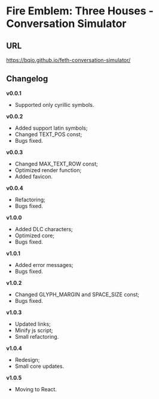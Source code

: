 # Fire Emblem: Three Houses - Conversation Simulator

## URL

https://bqio.github.io/feth-conversation-simulator/

## Changelog

**v0.0.1**

- Supported only cyrillic symbols.

**v0.0.2**

- Added support latin symbols;
- Changed TEXT_POS const;
- Bugs fixed.

**v0.0.3**

- Changed MAX_TEXT_ROW const;
- Optimized render function;
- Added favicon.

**v0.0.4**

- Refactoring;
- Bugs fixed.

**v1.0.0**

- Added DLC characters;
- Optimized core;
- Bugs fixed.

**v1.0.1**

- Added error messages;
- Bugs fixed.

**v1.0.2**

- Changed GLYPH_MARGIN and SPACE_SIZE const;
- Bugs fixed.

**v1.0.3**

- Updated links;
- Minify js script;
- Small refactoring.

**v1.0.4**

- Redesign;
- Small core updates.

**v1.0.5**

- Moving to React.
